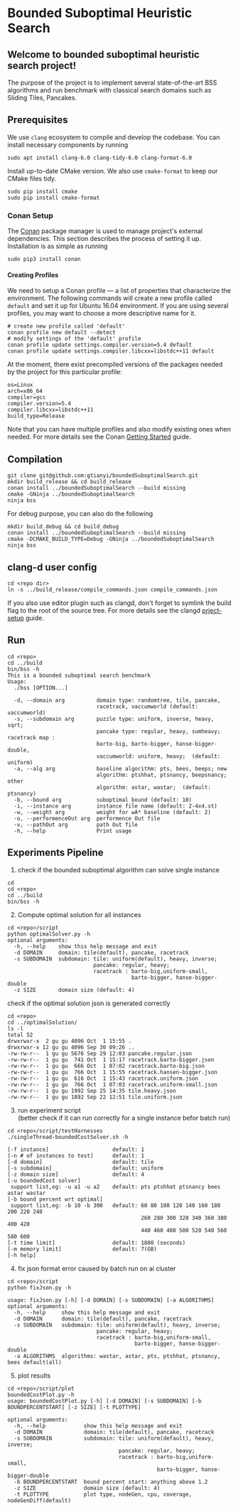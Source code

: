 # Bounded Suboptimal Heuristic Search

## Welcome to bounded suboptimal heuristic search project!
The purpose of the project is to implement several state-of-the-art BSS algorithms and run benchmark with classical search domains such as Sliding Tiles, Pancakes. 

## Prerequisites
We use `clang` ecosystem to compile and develop the codebase. You can install necessary components by running
```
sudo apt install clang-6.0 clang-tidy-6.0 clang-format-6.0
```

Install up-to-date CMake version. We also use `cmake-format` to keep our CMake files tidy.
```
sudo pip install cmake
sudo pip install cmake-format
``` 

### Conan Setup

The [Conan](https://conan.io) package manager is used to manage project's external
dependencies. This section describes the process of setting it up.  Installation is as simple as running

```
sudo pip3 install conan
```

#### Creating Profiles
We need to setup a Conan profile — a list of properties that characterize the
environment.  The following commands will create a new profile called `default` and set it up
for Ubuntu 16.04 environment.  If you are using several profiles, you may want to choose a
more descriptive name for it.
```
# create new profile called 'default'
conan profile new default --detect
# modify settings of the 'default' profile
conan profile update settings.compiler.version=5.4 default
conan profile update settings.compiler.libcxx=libstdc++11 default
```
At the moment, there exist precompiled versions of the packages needed by
the project for this particular profile:

```
os=Linux
arch=x86_64
compiler=gcc
compiler.version=5.4
compiler.libcxx=libstdc++11
build_type=Release
```

Note that you can have multiple profiles and also modify existing ones when needed.
For more details see the Conan [Getting Started](https://docs.conan.io/en/latest/getting_started.html) guide.


## Compilation
```
git clone git@github.com:gtianyi/boundedSuboptimalSearch.git
mkdir build_release && cd build_release
conan install ../boundedSuboptimalSearch --build missing
cmake -GNinja ../boundedSuboptimalSearch
ninja bss 
```
For debug purpose, you can also do the following
```
mkdir build_debug && cd build_debug
conan install ../boundedSuboptimalSearch --build missing
cmake -DCMAKE_BUILD_TYPE=Debug -GNinja ../boundedSuboptimalSearch
ninja bss 
```

## clang-d user config
```
cd <repo dir>
ln -s ../build_release/compile_commands.json compile_commands.json
```
If you also use editor plugin such as clangd, don't forget to symlink the build flag to the root of the source tree. For more details see the clangd [prject-setup](https://clangd.llvm.org/installation.html#project-setup) guide.

## Run
```
cd <repo>
cd ../build
bin/bss -h
This is a bounded suboptimal search benchmark
Usage:
  ./bss [OPTION...]

  -d, --domain arg          domain type: randomtree, tile, pancake,
                            racetrack, vaccumworld (default: vaccumworld)
  -s, --subdomain arg       puzzle type: uniform, inverse, heavy, sqrt;
                            pancake type: regular, heavy, sumheavy; racetrack map :
                            barto-big, barto-bigger, hanse-bigger-double,
                            vaccumworld: uniform, heavy;  (default: uniform)
  -a, --alg arg             baseline algorithm: pts, bees, beeps; new
                            algorithm: ptshhat, ptsnancy, beepsnancy; other
                            algorithm: astar, wastar;  (default: ptsnancy)
  -b, --bound arg           suboptimal bound (default: 10)
  -i, --instance arg        instance file name (default: 2-4x4.st)
  -w, --weight arg          weight for wA* baseline (default: 2)
  -o, --performenceOut arg  performence Out file
  -v, --pathOut arg         path Out file
  -h, --help                Print usage

```

## Experiments Pipeline
1. check if the bounded suboptimal algorithm can solve single instance
```
cd 
cd <repo>
cd ../build
bin/bss -h
```

2. Compute optimal solution for all instances
```
cd <repo>/script
python optimalSolver.py -h
optional arguments:
  -h, --help    show this help message and exit
  -d DOMAIN     domain: tile(default), pancake, racetrack
  -s SUBDOMAIN  subdomain: tile: uniform(default), heavy, inverse; 
                           pancake: regular, heavy; 
                           racetrack : barto-big,uniform-small, 
                                       barto-bigger, hanse-bigger-double
  -z SIZE       domain size (default: 4)
```

check if the optimal solution json is generated correctly
```
cd <repo>
cd ../optimalSolution/
ls -l
total 52
drwxrwxr-x  2 gu gu 4096 Oct  1 15:55 .
drwxrwxr-x 12 gu gu 4096 Sep 30 09:26 ..
-rw-rw-r--  1 gu gu 5676 Sep 29 12:03 pancake.regular.json
-rw-rw-r--  1 gu gu  741 Oct  1 15:17 racetrack.barto-bigger.json
-rw-rw-r--  1 gu gu  666 Oct  1 07:02 racetrack.barto-big.json
-rw-rw-r--  1 gu gu  766 Oct  1 15:55 racetrack.hansen-bigger.json
-rw-rw-r--  1 gu gu  616 Oct  1 15:43 racetrack.uniform.json
-rw-rw-r--  1 gu gu  766 Oct  1 07:03 racetrack.uniform-small.json
-rw-rw-r--  1 gu gu 1992 Sep 25 14:35 tile.heavy.json
-rw-rw-r--  1 gu gu 1892 Sep 22 12:51 tile.uniform.json
```

3. run experiment script   
(better check if it can run correctly for a single instance befor batch run)
```
cd <repo>/script/testHarnesses
./singleThread-boundedCostSolver.sh -h

[-f instance]                    default: 1
[-n # of instances to test]      default: 1
[-d domain]                      default: tile
[-s subdomain]                   default: uniform
[-z domain size]                 default: 4
[-u boundedCost solver]
 support list,eg: -u a1 -u a2    default: pts ptshhat ptsnancy bees astar wastar
[-b bound percent wrt optimal]
 support list,eg: -b 10 -b 300   default: 60 80 100 120 140 160 180 200 220 240 
                                          260 280 300 320 340 360 380 400 420 
                                          440 460 480 500 520 540 560 580 600
[-t time limit]                  default: 1800 (seconds)
[-m memory limit]                default: 7(GB)
[-h help]
```

4. fix json format error caused by batch run on ai cluster 
```
cd <repo>/script
python fixJson.py -h

usage: fixJson.py [-h] [-d DOMAIN] [-s SUBDOMAIN] [-a ALGORITHMS]
optional arguments:
  -h, --help     show this help message and exit
  -d DOMAIN      domain: tile(default), pancake, racetrack
  -s SUBDOMAIN   subdomain: tile: uniform(default), heavy, inverse; 
                            pancake: regular, heavy; 
                            racetrack : barto-big,uniform-small, 
                                        barto-bigger, hanse-bigger-double
  -a ALGORITHMS  algorithms: wastar, astar, pts, ptshhat, ptsnancy, bees default(all)
```

5. plot results
```
cd <repo>/script/plot
boundedCostPlot.py -h
usage: boundedCostPlot.py [-h] [-d DOMAIN] [-s SUBDOMAIN] [-b BOUNDPERCENTSTART] [-z SIZE] [-t PLOTTYPE]

optional arguments:
  -h, --help            show this help message and exit
  -d DOMAIN             domain: tile(default), pancake, racetrack
  -s SUBDOMAIN          subdomain: tile: uniform(default), heavy, inverse; 
                                   pancake: regular, heavy; 
                                   racetrack : barto-big,uniform-small, 
                                               barto-bigger, hanse-bigger-double
  -b BOUNDPERCENTSTART  bound percent start: anything above 1.2
  -z SIZE               domain size (default: 4)
  -t PLOTTYPE           plot type, nodeGen, cpu, coverage, nodeGenDiff(default)
```
